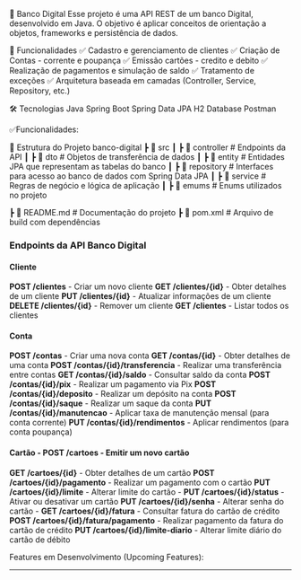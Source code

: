 📌 Banco Digital
Esse projeto é uma API REST de um banco Digital, desenvolvido em Java. O objetivo é aplicar conceitos de orientação a objetos, frameworks e persistência de dados.

🚀 Funcionalidades
✅ Cadastro e gerenciamento de clientes
✅ Criação de Contas - corrente e poupança
✅ Emissão cartões - credito e debito
✅ Realização de pagamentos e simulação de saldo
✅ Tratamento de exceções
✅ Arquitetura baseada em camadas (Controller, Service, Repository, etc.)

🛠️ Tecnologias
Java
Spring Boot
Spring Data JPA
H2 Database 
Postman

✅Funcionalidades:

📂 Estrutura do Projeto
banco-digital
┣ 📂 src
┃ ┣ 📂 controller    # Endpoints da API 
┃ ┣ 📂 dto           # Objetos de transferência de dados 
┃ ┣ 📂 entity        # Entidades JPA que representam as tabelas do banco 
┃ ┣ 📂 repository    # Interfaces para acesso ao banco de dados com Spring Data JPA
┃ ┣ 📂 service       # Regras de negócio e lógica de aplicação
┃ ┣ 📂 emums         # Enums utilizados no projeto

┣ 📄 README.md       # Documentação do projeto
┣ 📄 pom.xml         # Arquivo de build com dependências

### Endpoints da API Banco Digital
#### Cliente  
**POST /clientes** - Criar um novo cliente 
**GET /clientes/{id}** - Obter detalhes de um cliente
**PUT /clientes/{id}** - Atualizar informações de um cliente
**DELETE /clientes/{id}** - Remover um cliente 
**GET /clientes** - Listar todos os clientes

#### Conta 
**POST /contas** - Criar uma nova conta
**GET /contas/{id}** - Obter detalhes de uma conta
**POST /contas/{id}/transferencia** - Realizar uma transferência entre contas
**GET /contas/{id}/saldo** - Consultar saldo da conta
**POST /contas/{id}/pix** - Realizar um pagamento via Pix 
**POST /contas/{id}/deposito** - Realizar um depósito na conta 
**POST /contas/{id}/saque** - Realizar um saque da conta 
**PUT /contas/{id}/manutencao** - Aplicar taxa de manutenção mensal (para conta corrente)
**PUT /contas/{id}/rendimentos** - Aplicar rendimentos (para conta poupança)

#### Cartão - **POST /cartoes** - Emitir um novo cartão 
**GET /cartoes/{id}** - Obter detalhes de um cartão
**POST /cartoes/{id}/pagamento** - Realizar um pagamento com o cartão 
**PUT /cartoes/{id}/limite** - Alterar limite do cartão - **PUT /cartoes/{id}/status** - Ativar ou desativar um cartão 
**PUT /cartoes/{id}/senha** - Alterar senha do cartão - **GET /cartoes/{id}/fatura** - Consultar fatura do cartão de crédito 
**POST /cartoes/{id}/fatura/pagamento** - Realizar pagamento da fatura do cartão de crédito
**PUT /cartoes/{id}/limite-diario** - Alterar limite diário do cartão de débito

Features em Desenvolvimento (Upcoming Features):
***********************************************
